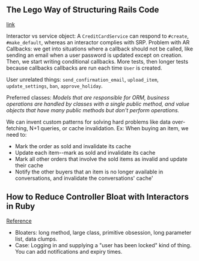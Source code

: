 ## The Lego Way of Structuring Rails Code
[link](http://engineering.vinted.com/2017/02/13/how-to-structure-code/)

Interactor vs service object: A `CreditCardService` can respond to `#create`, `#make_default`, whereas an interactor complies with SRP. Problem with AR Callbacks: we get into situations where a callback should not be called, like sending an email when a user password is updated except on creation. Then, we start writing conditional callbacks. More tests, then longer tests because callbacks callbacks are run each time `User` is created.

User unrelated things: `send_confirmation_email`, `upload_item`, `update_settings`, `ban`, `approve_holiday`.

Preferred classes: *Models that are responsible for ORM, business operations are handled by classes with a single public method, and value objects that have many public methods but don't perform operations.*

We can invent custom patterns for solving hard problems like data over-fetching, N+1 queries, or cache invalidation. Ex: When buying an item, we need to:

- Mark the order as sold and invalidate its cache
- Update each item--mark as sold and invalidate its cache
- Mark all other orders that involve the sold items as invalid and update their cache
- Notify the other buyers that an item is no longer available in conversations, and invalidate the conversations' cache'

## How to Reduce Controller Bloat with Interactors in Ruby
[Reference](https://semaphoreci.com/community/tutorials/how-to-reduce-controller-bloat-with-interactors-in-ruby)

- Bloaters: long method, large class, primitive obsession, long parameter list, data clumps.
- Case: Logging in and supplying a "user has been locked" kind of thing. You can add notifications and expiry times.

